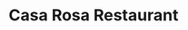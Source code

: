 ---
title: Casa Rosa Restaurant
layout: negocio
slogan: Casa Rosa
web:
categoria: Café
imagenes: ["/assets/img/directorio/webp/cafecasa-rosa.webp"]
direccion: Calle nogal 101 22700 Rosarito, Península de Baja California, México
estado: Baja California
municipio:
codigo: 
latitude: 32.3386439
longitude: -117.0565426
telefono:
cocina:
rango: $$
facebook: https://www.facebook.com/profile.php?id=100085424287666
instagram: https://www.instagram.com/cafe_casa__rosa/
whatsapp:
telegram: 
twitter: 
horariodeservicio: Miercoles a Domingo 8:0 AM - 10:30 PM
descripcion: Un spot diferente que te hara sentir especial, visitanos.
---